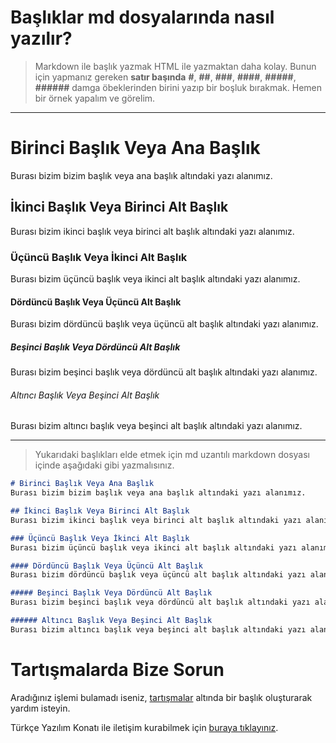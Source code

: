 # Başlıklar md dosyalarında nasıl yazılır?

> Markdown ile başlık yazmak HTML ile yazmaktan daha kolay. Bunun için yapmanız gereken **satır başında** **#**, **##**, **###**, **####**, **#####**, **######** damga öbeklerinden birini yazıp bir boşluk bırakmak. Hemen bir örnek yapalım ve görelim.

---

# Birinci Başlık Veya Ana Başlık
Burası bizim bizim başlık veya ana başlık altındaki yazı alanımız.

## İkinci Başlık Veya Birinci Alt Başlık
Burası bizim ikinci başlık veya birinci alt başlık altındaki yazı alanımız.

### Üçüncü Başlık Veya İkinci Alt Başlık
Burası bizim üçüncü başlık veya ikinci alt başlık altındaki yazı alanımız.

#### Dördüncü Başlık Veya Üçüncü Alt Başlık
Burası bizim dördüncü başlık veya üçüncü alt başlık altındaki yazı alanımız.

##### Beşinci Başlık Veya Dördüncü Alt Başlık
Burası bizim beşinci başlık veya dördüncü alt başlık altındaki yazı alanımız.

###### Altıncı Başlık Veya Beşinci Alt Başlık
Burası bizim altıncı başlık veya beşinci alt başlık altındaki yazı alanımız.

---

> Yukarıdaki başlıkları elde etmek için md uzantılı markdown dosyası içinde aşağıdaki gibi yazmalısınız.

```markdown
# Birinci Başlık Veya Ana Başlık
Burası bizim bizim başlık veya ana başlık altındaki yazı alanımız.

## İkinci Başlık Veya Birinci Alt Başlık
Burası bizim ikinci başlık veya birinci alt başlık altındaki yazı alanımız.

### Üçüncü Başlık Veya İkinci Alt Başlık
Burası bizim üçüncü başlık veya ikinci alt başlık altındaki yazı alanımız.

#### Dördüncü Başlık Veya Üçüncü Alt Başlık
Burası bizim dördüncü başlık veya üçüncü alt başlık altındaki yazı alanımız.

##### Beşinci Başlık Veya Dördüncü Alt Başlık
Burası bizim beşinci başlık veya dördüncü alt başlık altındaki yazı alanımız.

###### Altıncı Başlık Veya Beşinci Alt Başlık
Burası bizim altıncı başlık veya beşinci alt başlık altındaki yazı alanımız.
```

# Tartışmalarda Bize Sorun

Aradığınız işlemi bulamadı iseniz, [tartışmalar](https://github.com/turkce-yazilim-konati/Markdown/discussions) altında bir başlık oluşturarak yardım isteyin.

Türkçe Yazılım Konatı ile iletişim kurabilmek için [buraya tıklayınız](https://turkce-yazilim-konati.github.io).

